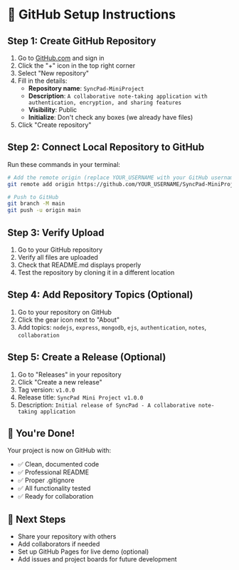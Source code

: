# 🚀 GitHub Setup Instructions

## Step 1: Create GitHub Repository

1. Go to [GitHub.com](https://github.com) and sign in
2. Click the "+" icon in the top right corner
3. Select "New repository"
4. Fill in the details:
   - **Repository name**: `SyncPad-MiniProject`
   - **Description**: `A collaborative note-taking application with authentication, encryption, and sharing features`
   - **Visibility**: Public
   - **Initialize**: Don't check any boxes (we already have files)
5. Click "Create repository"

## Step 2: Connect Local Repository to GitHub

Run these commands in your terminal:

```bash
# Add the remote origin (replace YOUR_USERNAME with your GitHub username)
git remote add origin https://github.com/YOUR_USERNAME/SyncPad-MiniProject.git

# Push to GitHub
git branch -M main
git push -u origin main
```

## Step 3: Verify Upload

1. Go to your GitHub repository
2. Verify all files are uploaded
3. Check that README.md displays properly
4. Test the repository by cloning it in a different location

## Step 4: Add Repository Topics (Optional)

1. Go to your repository on GitHub
2. Click the gear icon next to "About"
3. Add topics: `nodejs`, `express`, `mongodb`, `ejs`, `authentication`, `notes`, `collaboration`

## Step 5: Create a Release (Optional)

1. Go to "Releases" in your repository
2. Click "Create a new release"
3. Tag version: `v1.0.0`
4. Release title: `SyncPad Mini Project v1.0.0`
5. Description: `Initial release of SyncPad - A collaborative note-taking application`

## 🎉 You're Done!

Your project is now on GitHub with:
- ✅ Clean, documented code
- ✅ Professional README
- ✅ Proper .gitignore
- ✅ All functionality tested
- ✅ Ready for collaboration

## 📝 Next Steps

- Share your repository with others
- Add collaborators if needed
- Set up GitHub Pages for live demo (optional)
- Add issues and project boards for future development
